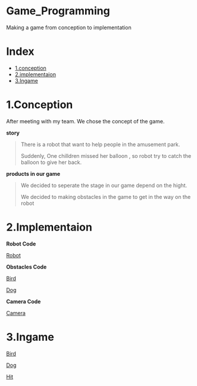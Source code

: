 # Game_Programming
Making a game from conception to implementation 


# Index
* [1.conception](https://github.com/ha-seungwon/Game_Programming/edit/main/README.md#conetion)
* [2.implementaion](https://github.com/ha-seungwon/Game_Programming/edit/main/README.md#Implementation)
* [3.Ingame](https://github.com/ha-seungwon/Game_Programming/edit/main/README.md#Ingame)



# 1.Conception
After meeting with my team. We chose the concept of the game.


**story**
>There is a robot that want to help people in the amusement park.
>
>Suddenly, One chilldren missed her balloon , so robot try to catch the balloon to give her back.

**products in our game**
>We decided to seperate the stage in our game depend on the hight.
>
>We decided to making obstacles in the game to get in the way on the robot


# 2.Implementaion
**Robot Code**

[Robot](https://github.com/ha-seungwon/Game_Programming/blob/main/Code/jump.cs)

**Obstacles Code**

[Bird](https://github.com/ha-seungwon/Game_Programming/blob/main/Code/birdmove.cs)

[Dog](https://github.com/ha-seungwon/Game_Programming/blob/main/Code/hitball.cs)

**Camera Code**

[Camera](https://github.com/ha-seungwon/Game_Programming/blob/main/Code/cameramoving.cs)


# 3.Ingame
[Bird](https://github.com/ha-seungwon/Game_Programming/blob/main/design/bird.mov)

[Dog](https://github.com/ha-seungwon/Game_Programming/blob/main/design/dog.mov)

[Hit](https://github.com/ha-seungwon/Game_Programming/blob/main/design/hit.mov)
